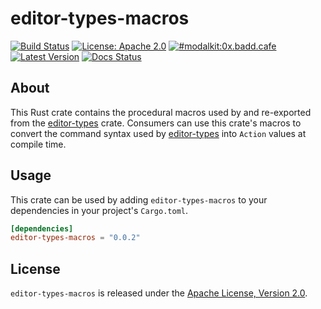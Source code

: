# editor-types-macros

[![Build Status](https://github.com/ulyssa/modalkit/actions/workflows/ci.yml/badge.svg)](https://github.com/ulyssa/modalkit/actions?query=workflow%3ACI+)
[![License: Apache 2.0](https://img.shields.io/crates/l/editor-types-macros.svg?logo=apache)](https://crates.io/crates/editor-types-macros)
[![#modalkit:0x.badd.cafe](https://img.shields.io/badge/matrix-%23modalkit:0x.badd.cafe-blue)](https://matrix.to/#/#modalkit:0x.badd.cafe)
[![Latest Version](https://img.shields.io/crates/v/editor-types-macros.svg?logo=rust)](https://crates.io/crates/editor-types-macros)
[![Docs Status](https://docs.rs/editor-types-macros/badge.svg)](https://docs.rs/editor-types-macros/latest/editor_types_macros)

## About

This Rust crate contains the procedural macros used by and re-exported from the
[editor-types] crate. Consumers can use this crate's macros to convert the
command syntax used by [editor-types] into `Action` values at compile time.

## Usage

This crate can be used by adding `editor-types-macros` to your dependencies in your
project's `Cargo.toml`.

```toml
[dependencies]
editor-types-macros = "0.0.2"
```

## License

`editor-types-macros` is released under the [Apache License, Version 2.0].

[Apache License, Version 2.0]: https://github.com/ulyssa/modalkit/blob/master/LICENSE
[editor-types]: https://docs.rs/editor-types/latest/editor_types/
